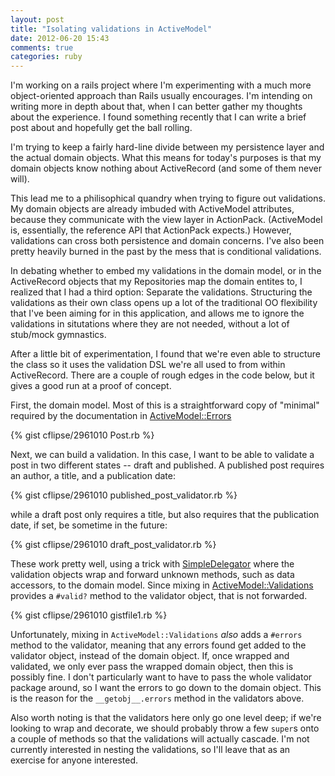 ```yaml
---
layout: post
title: "Isolating validations in ActiveModel"
date: 2012-06-20 15:43
comments: true
categories: ruby
---
```


I'm working on a rails project where I'm experimenting with a much more
object-oriented approach than Rails usually encourages.  I'm intending on
writing more in depth about that, when I can better gather my thoughts about
the experience. I found something recently that I can write a brief post
about and hopefully get the ball rolling.

I'm trying to keep a fairly hard-line divide between my persistence layer and
the actual domain objects.  What this means for today's purposes is that my
domain objects know nothing about ActiveRecord (and some of them never will).

This lead me to a philisophical quandry when trying to figure out validations.
My domain objects are already imbuded with ActiveModel attributes, because 
they communicate with the view layer in ActionPack. (ActiveModel is,
essentially, the reference API that ActionPack expects.) However, validations
can cross both persistence and domain concerns.  I've also been pretty heavily
burned in the past by the mess that is conditional validations.

In debating whether to embed my validations in the domain model, or in the
ActiveRecord objects that my Repositories map the domain entites to, I realized
that I had a third option:  Separate the validations.  Structuring the
validations as their own class opens up a lot of the traditional OO flexibility
that I've been aiming for in this application, and allows me to ignore the
validations in situtations where they are not needed, without a lot of
stub/mock gymnastics.

<!--more -->

After a little bit of experimentation, I found that we're even able to
structure the class so it uses the validation DSL we're all used to from within
ActiveRecord.  There are a couple of rough edges in the code below, but it
gives a good run at a proof of concept.


First, the domain model.  Most of this is a straightforward copy of "minimal"
required by the documentation in
[ActiveModel::Errors][1]

{% gist cflipse/2961010 Post.rb %}

Next, we can build a validation.  In this case, I want to be able to validate
a post in two different states -- draft and published.  A published post requires
an author, a title, and a publication date: 

{% gist cflipse/2961010 published_post_validator.rb %}

while a draft post only requires a title,
but also requires that the publication date, if set, be sometime in the future:

{% gist cflipse/2961010 draft_post_validator.rb %}

These work pretty well, using a trick with [SimpleDelegator][2] where the
validation objects wrap and forward unknown methods, such as data accessors, to
the domain model.  Since mixing in [ActiveModel::Validations][3] provides
a `#valid?` method to the validator object, that is not forwarded.

{% gist cflipse/2961010 gistfile1.rb %}

Unfortunately, mixing in `ActiveModel::Validations` *also* adds a `#errors` method
to the validator, meaning that any errors found get added to the validator object,
instead of the domain object.  If, once wrapped and validated, we only ever pass the
wrapped domain object, then this is possibly fine.  I don't particularly want
to have to pass the whole validator package around, so I want the errors to go down
to the domain object.  This is the reason for the `__getobj__.errors` method in the
validators above.

Also worth noting is that the validators here only go one level deep; if we're
looking to wrap and decorate, we should probably throw a few `super`s onto a
couple of methods so that the validations will actually cascade.  I'm not
currently interested in nesting the validations, so I'll leave that as an
exercise for anyone interested.


[1]: http://api.rubyonrails.org/classes/ActiveModel/Errors.html
[2]: http://www.ruby-doc.org/stdlib-1.9.3/libdoc/delegate/rdoc/SimpleDelegator.html
[3]: http://api.rubyonrails.org/classes/ActiveModel/Validations.html
